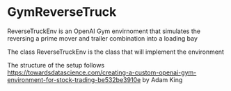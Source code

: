 # GymReverseTruck

ReverseTruckEnv is an OpenAI Gym envirnoment that simulates the reversing a prime mover and trailer combination into a loading bay

The class ReverseTruckEnv is the class that will implement the environment

The structure of the setup follows https://towardsdatascience.com/creating-a-custom-openai-gym-environment-for-stock-trading-be532be3910e by Adam King
